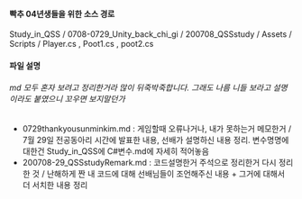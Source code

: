 #### 빡추 04년생들을 위한 소스 경로

Study_in_QSS / 0708-0729_Unity_back_chi_gi / 200708_QSSstudy / Assets / Scripts / Player.cs , Poot1.cs , poot2.cs

#### 파일 설명

###### md 모두 혼자 보려고 정리한거라 많이 뒤죽박죽합니다. 그래도 나름 니들 보라고 설명이라도 붙였으니 꼬우면 보지말던가

- 0729thankyousunminkim.md
  : 게임할때 오류나거나, 내가 못하는거 메모한거 / 7월 29일 전공동아리 시간에 발표한 내용, 선배가 설명하신 내용 정리.  변수명명에 대한건 Study_in_QSS에 C#변수.md에 자세히 적어놓음
- 200708-29_QSSstudyRemark.md
  : 코드설명한거 주석으로 정리한거 다시 정리한 것 / 난해하게 짠 내 코드에 대해 선배님들이 조언해주신 내용  + 그거에 대해서 더 서치한 내용 정리 

